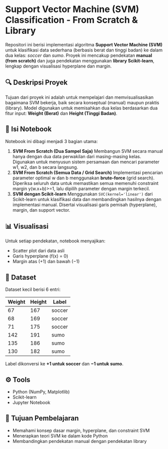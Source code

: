 # Support Vector Machine (SVM) Classification - From Scratch & Library
Repositori ini berisi implementasi algoritma **Support Vector Machine (SVM)** untuk klasifikasi data sederhana (berbasis berat dan tinggi badan) ke dalam dua kelas: *soccer* dan *sumo*. Proyek ini mencakup pendekatan **manual (from scratch)** dan juga pendekatan menggunakan **library Scikit-learn**, lengkap dengan visualisasi hyperplane dan margin.

## 🔍 Deskripsi Proyek
Tujuan dari proyek ini adalah untuk mempelajari dan memvisualisasikan bagaimana SVM bekerja, baik secara konseptual (manual) maupun praktis (library). Model digunakan untuk memisahkan dua kelas berdasarkan dua fitur input: **Weight (Berat)** dan **Height (Tinggi Badan)**.

## 📌 Isi Notebook
Notebook ini dibagi menjadi 3 bagian utama:
1. **SVM From Scratch (Dua Sampel Saja)**
   Membangun SVM secara manual hanya dengan dua data perwakilan dari masing-masing kelas. Digunakan untuk menyusun sistem persamaan dan mencari parameter w1, w2, dan b secara langsung.
2. **SVM From Scratch (Semua Data / Grid Search)**
   Implementasi pencarian parameter optimal w dan b menggunakan **brute-force** (grid search). Diperiksa seluruh data untuk memastikan semua memenuhi constraint margin y(w.x+b)>=1, lalu dipilih parameter dengan margin terkecil.
3. **SVM dengan Scikit-learn**
   Menggunakan `SVC(kernel='linear')` dari Scikit-learn untuk klasifikasi data dan membandingkan hasilnya dengan implementasi manual. Disertai visualisasi garis pemisah (hyperplane), margin, dan support vector.

## 📊 Visualisasi
Untuk setiap pendekatan, notebook menyajikan:
* Scatter plot dari data asli
* Garis hyperplane (f(x) = 0)
* Margin atas (+1) dan bawah (−1)

## 📁 Dataset
Dataset kecil berisi 6 entri:

| Weight | Height | Label  |
| ------ | ------ | ------ |
| 67     | 167    | soccer |
| 68     | 169    | soccer |
| 71     | 175    | soccer |
| 142    | 191    | sumo   |
| 135    | 186    | sumo   |
| 130    | 182    | sumo   |

Label dikonversi ke **+1 untuk soccer** dan **−1 untuk sumo**.

## ⚙️ Tools
* Python (NumPy, Matplotlib)
* Scikit-learn
* Jupyter Notebook

## 🧠 Tujuan Pembelajaran
* Memahami konsep dasar margin, hyperplane, dan constraint SVM
* Menerapkan teori SVM ke dalam kode Python
* Membandingkan pendekatan manual dengan pendekatan library

